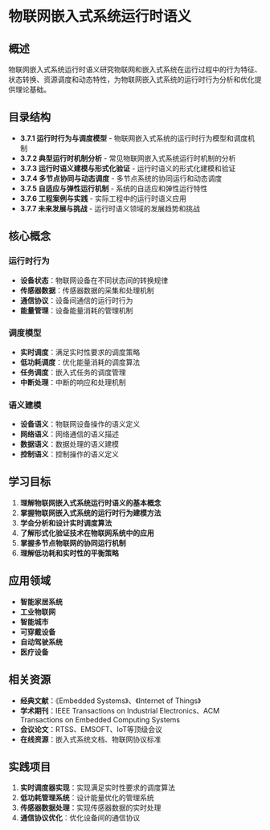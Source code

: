 # 物联网嵌入式系统运行时语义

## 概述

物联网嵌入式系统运行时语义研究物联网和嵌入式系统在运行过程中的行为特征、状态转换、资源调度和动态特性，为物联网嵌入式系统的运行时行为分析和优化提供理论基础。

## 目录结构

- **3.7.1 运行时行为与调度模型** - 物联网嵌入式系统的运行时行为模型和调度机制
- **3.7.2 典型运行时机制分析** - 常见物联网嵌入式系统运行时机制的分析
- **3.7.3 运行时语义建模与形式化验证** - 运行时语义的形式化建模和验证
- **3.7.4 多节点协同与动态调度** - 多节点系统的协同运行和动态调度
- **3.7.5 自适应与弹性运行机制** - 系统的自适应和弹性运行特性
- **3.7.6 工程案例与实践** - 实际工程中的运行时语义应用
- **3.7.7 未来发展与挑战** - 运行时语义领域的发展趋势和挑战

## 核心概念

### 运行时行为

- **设备状态**：物联网设备在不同状态间的转换规律
- **传感器数据**：传感器数据的采集和处理机制
- **通信协议**：设备间通信的运行时行为
- **能量管理**：设备能量消耗的管理机制

### 调度模型

- **实时调度**：满足实时性要求的调度策略
- **低功耗调度**：优化能量消耗的调度算法
- **任务调度**：嵌入式任务的调度管理
- **中断处理**：中断的响应和处理机制

### 语义建模

- **设备语义**：物联网设备操作的语义定义
- **网络语义**：网络通信的语义描述
- **数据语义**：数据处理的语义建模
- **控制语义**：控制操作的语义定义

## 学习目标

1. **理解物联网嵌入式系统运行时语义的基本概念**
2. **掌握物联网嵌入式系统的运行时行为建模方法**
3. **学会分析和设计实时调度算法**
4. **了解形式化验证技术在物联网系统中的应用**
5. **掌握多节点物联网的协同运行机制**
6. **理解低功耗和实时性的平衡策略**

## 应用领域

- **智能家居系统**
- **工业物联网**
- **智能城市**
- **可穿戴设备**
- **自动驾驶系统**
- **医疗设备**

## 相关资源

- **经典文献**：《Embedded Systems》、《Internet of Things》
- **学术期刊**：IEEE Transactions on Industrial Electronics、ACM Transactions on Embedded Computing Systems
- **会议论文**：RTSS、EMSOFT、IoT等顶级会议
- **在线资源**：嵌入式系统文档、物联网协议标准

## 实践项目

1. **实时调度器实现**：实现满足实时性要求的调度算法
2. **低功耗管理系统**：设计能量优化的管理系统
3. **传感器数据处理**：实现传感器数据的实时处理
4. **通信协议优化**：优化设备间的通信协议
